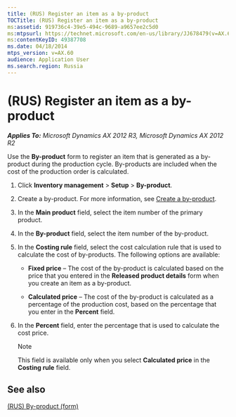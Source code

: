 ```yaml
---
title: (RUS) Register an item as a by-product
TOCTitle: (RUS) Register an item as a by-product
ms:assetid: 919736c4-39e5-494c-9689-a9657ee2c5d0
ms:mtpsurl: https://technet.microsoft.com/en-us/library/JJ678479(v=AX.60)
ms:contentKeyID: 49387708
ms.date: 04/18/2014
mtps_version: v=AX.60
audience: Application User
ms.search.region: Russia
---
```


# (RUS) Register an item as a by-product 


_**Applies To:** Microsoft Dynamics AX 2012 R3, Microsoft Dynamics AX 2012 R2_

Use the **By-product** form to register an item that is generated as a by-product during the production cycle. By-products are included when the cost of the production order is calculated.

1.  Click **Inventory management** \> **Setup** \> **By-product**.

2.  Create a by-product. For more information, see [Create a by-product](create-a-by-product.md).

3.  In the **Main product** field, select the item number of the primary product.

4.  In the **By-product** field, select the item number of the by-product.

5.  In the **Costing rule** field, select the cost calculation rule that is used to calculate the cost of by-products. The following options are available:
    
      - **Fixed price** – The cost of the by-product is calculated based on the price that you entered in the **Released product details** form when you create an item as a by-product.
    
      - **Calculated price** – The cost of the by-product is calculated as a percentage of the production cost, based on the percentage that you enter in the **Percent** field.

6.  In the **Percent** field, enter the percentage that is used to calculate the cost price.
    

    > [!NOTE]
    > <P>This field is available only when you select <STRONG>Calculated price</STRONG> in the <STRONG>Costing rule</STRONG> field.</P>



## See also

[(RUS) By-product (form)](https://technet.microsoft.com/en-us/library/jj711526\(v=ax.60\))

  


